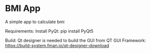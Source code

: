 # BMI App
A simple app to calculate bmi


Requirements:
Install PyQt: pip install PyQt5

Build:
Qt designer is needed to build the GUI from QT GUI Framework: https://build-system.fman.io/qt-designer-download
